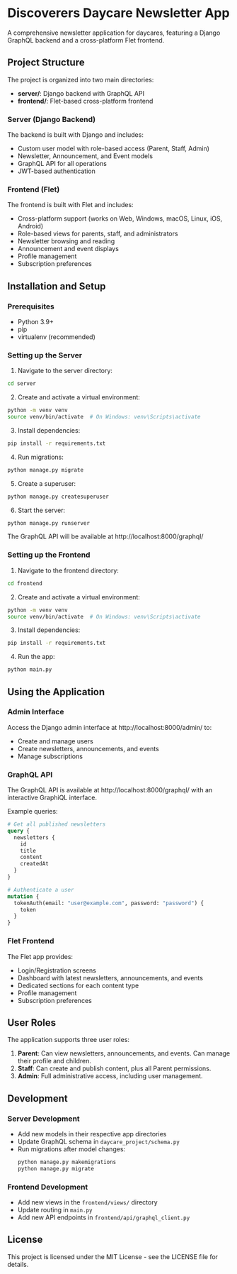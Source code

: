 # Discoverers Daycare Newsletter App

A comprehensive newsletter application for daycares, featuring a Django GraphQL backend and a cross-platform Flet frontend.

## Project Structure

The project is organized into two main directories:

- **server/**: Django backend with GraphQL API
- **frontend/**: Flet-based cross-platform frontend

### Server (Django Backend)

The backend is built with Django and includes:

- Custom user model with role-based access (Parent, Staff, Admin)
- Newsletter, Announcement, and Event models
- GraphQL API for all operations
- JWT-based authentication

### Frontend (Flet)

The frontend is built with Flet and includes:

- Cross-platform support (works on Web, Windows, macOS, Linux, iOS, Android)
- Role-based views for parents, staff, and administrators
- Newsletter browsing and reading
- Announcement and event displays
- Profile management
- Subscription preferences

## Installation and Setup

### Prerequisites

- Python 3.9+
- pip
- virtualenv (recommended)

### Setting up the Server

1. Navigate to the server directory:

```bash
cd server
```

2. Create and activate a virtual environment:

```bash
python -m venv venv
source venv/bin/activate  # On Windows: venv\Scripts\activate
```

3. Install dependencies:

```bash
pip install -r requirements.txt
```

4. Run migrations:

```bash
python manage.py migrate
```

5. Create a superuser:

```bash
python manage.py createsuperuser
```

6. Start the server:

```bash
python manage.py runserver
```

The GraphQL API will be available at http://localhost:8000/graphql/

### Setting up the Frontend

1. Navigate to the frontend directory:

```bash
cd frontend
```

2. Create and activate a virtual environment:

```bash
python -m venv venv
source venv/bin/activate  # On Windows: venv\Scripts\activate
```

3. Install dependencies:

```bash
pip install -r requirements.txt
```

4. Run the app:

```bash
python main.py
```

## Using the Application

### Admin Interface

Access the Django admin interface at http://localhost:8000/admin/ to:

- Create and manage users
- Create newsletters, announcements, and events
- Manage subscriptions

### GraphQL API

The GraphQL API is available at http://localhost:8000/graphql/ with an interactive GraphiQL interface.

Example queries:

```graphql
# Get all published newsletters
query {
  newsletters {
    id
    title
    content
    createdAt
  }
}

# Authenticate a user
mutation {
  tokenAuth(email: "user@example.com", password: "password") {
    token
  }
}
```

### Flet Frontend

The Flet app provides:

- Login/Registration screens
- Dashboard with latest newsletters, announcements, and events
- Dedicated sections for each content type
- Profile management
- Subscription preferences

## User Roles

The application supports three user roles:

1. **Parent**: Can view newsletters, announcements, and events. Can manage their profile and children.
2. **Staff**: Can create and publish content, plus all Parent permissions.
3. **Admin**: Full administrative access, including user management.

## Development

### Server Development

- Add new models in their respective app directories
- Update GraphQL schema in `daycare_project/schema.py`
- Run migrations after model changes:
  ```bash
  python manage.py makemigrations
  python manage.py migrate
  ```

### Frontend Development

- Add new views in the `frontend/views/` directory
- Update routing in `main.py`
- Add new API endpoints in `frontend/api/graphql_client.py`

## License

This project is licensed under the MIT License - see the LICENSE file for details.
